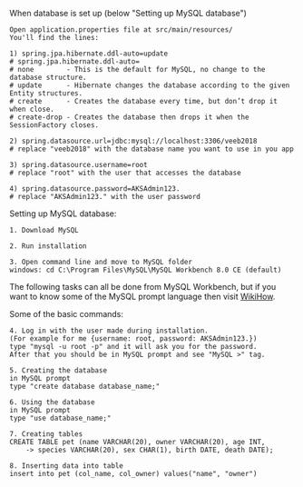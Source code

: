 When database is set up (below "Setting up MySQL database")
```
Open application.properties file at src/main/resources/
You'll find the lines:

1) spring.jpa.hibernate.ddl-auto=update
# spring.jpa.hibernate.ddl-auto=
# none        - This is the default for MySQL, no change to the database structure.
# update      - Hibernate changes the database according to the given Entity structures.
# create      - Creates the database every time, but don’t drop it when close.
# create-drop - Creates the database then drops it when the SessionFactory closes.

2) spring.datasource.url=jdbc:mysql://localhost:3306/veeb2018
# replace "veeb2018" with the database name you want to use in you app

3) spring.datasource.username=root
# replace "root" with the user that accesses the database

4) spring.datasource.password=AKSAdmin123.
# replace "AKSAdmin123." with the user password
```

Setting up MySQL database:
```
1. Download MySQL

2. Run installation

3. Open command line and move to MySQL folder
windows: cd C:\Program Files\MySQL\MySQL Workbench 8.0 CE (default)
```

The following tasks can all be done from MySQL Workbench, but
if you want to know some of the MySQL prompt language then visit 
[WikiHow](https://www.wikihow.com/Create-a-Database-in-MySQL).

Some of the basic commands:

```
4. Log in with the user made during installation.
(For example for me {username: root, password: AKSAdmin123.})
type "mysql -u root -p" and it will ask you for the password.
After that you should be in MySQL prompt and see "MySQL >" tag.

5. Creating the database
in MySQL prompt
type "create database database_name;"

6. Using the database
in MySQL prompt
type "use database_name;"

7. Creating tables
CREATE TABLE pet (name VARCHAR(20), owner VARCHAR(20), age INT,
    -> species VARCHAR(20), sex CHAR(1), birth DATE, death DATE);
    
8. Inserting data into table
insert into pet (col_name, col_owner) values("name", "owner")
```